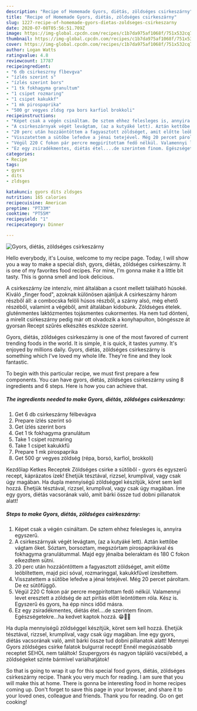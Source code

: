 ```yaml
---
description: "Recipe of Homemade Gyors, diétás, zöldséges csirkeszárny"
title: "Recipe of Homemade Gyors, diétás, zöldséges csirkeszárny"
slug: 1227-recipe-of-homemade-gyors-dietas-zoldseges-csirkeszarny
date: 2020-07-08T05:56:51.709Z
image: https://img-global.cpcdn.com/recipes/c1b7da975af1068f/751x532cq70/gyors-dietas-zoldseges-csirkeszarny-recept-foto.jpg
thumbnail: https://img-global.cpcdn.com/recipes/c1b7da975af1068f/751x532cq70/gyors-dietas-zoldseges-csirkeszarny-recept-foto.jpg
cover: https://img-global.cpcdn.com/recipes/c1b7da975af1068f/751x532cq70/gyors-dietas-zoldseges-csirkeszarny-recept-foto.jpg
author: Logan Watts
ratingvalue: 4.8
reviewcount: 17787
recipeingredient:
- "6 db csirkeszrny flbevgva"
- "ízlés szerint s"
- "ízlés szerint bors"
- "1 tk fokhagyma granultum"
- "1 csipet rozmaring"
- "1 csipet kakukkf"
- "1 mk pirospaprika"
- "500 gr vegyes zldsg rpa bors karfiol brokkoli"
recipeinstructions:
- "Képet csak a végén csináltam. De sztem ehhez felesleges is, annyira egyszerű."
- "A csirkeszárnyak végét levágtam, (az a kutyáké lett). Aztán kettőbe vágtam őket. Sóztam, borsoztam, megszórtam pirospaprikával és fokhagyma granulátummal. Majd egy jénaiba beleraktam és 180 C fokon elkezdtem sütni."
- "20 perc után hozzáöntöttem a fagyasztott zöldséget, amit előtte leöblítettem, majd pici sóval, rozmaringgal, kakukkfűvel ízesítettem."
- "Visszatettem a sütőbe lefedve a jénai tetejével. Még 20 percet pároltam. De ez sütőfüggő."
- "Végül 220 C fokon pár percre megpirítottam fedő nélkül. Valamennyi levet eresztett a zöldség de azt pirítás előtt leöntöttem róla. Kész is. Egyszerű és gyors, ha épp nincs időd másra."
- "Ez egy zsiradékmentes, diétás étel....de szerintem finom. Egészségetekre...ha kedvet kaptok hozzá. 😁🌹🌷"
categories:
- Recipe
tags:
- gyors
- dits
- zldsges

katakunci: gyors dits zldsges 
nutrition: 165 calories
recipecuisine: American
preptime: "PT33M"
cooktime: "PT55M"
recipeyield: "1"
recipecategory: Dinner

---
```



![Gyors, diétás, zöldséges csirkeszárny](https://img-global.cpcdn.com/recipes/c1b7da975af1068f/751x532cq70/gyors-dietas-zoldseges-csirkeszarny-recept-foto.jpg)

Hello everybody, it's Louise, welcome to my recipe page. Today, I will show you a way to make a special dish, gyors, diétás, zöldséges csirkeszárny. It is one of my favorites food recipes. For mine, I'm gonna make it a little bit tasty. This is gonna smell and look delicious.

A csirkeszárny íze intenzív, mint általában a csont mellett található húsoké. Kiváló „finger food&#34;, azoknak különösen ajánljuk A csirkeszárny három részből áll: a combocska felöli húsos részből, a szárny alsó, még ehető részéből, valamint a végéből, amit általában kidobunk. Zöldséges ételek. gluténmentes laktózmentes tojásmentes cukormentes. Ha nem tud dönteni, a mirelit csirkeszárny pedig már ott olvadozik a konyhapulton, böngéssze át gyorsan Recept szűrés elkészítés eszköze szerint.

Gyors, diétás, zöldséges csirkeszárny is one of the most favored of current trending foods in the world. It is simple, it is quick, it tastes yummy. It's enjoyed by millions daily. Gyors, diétás, zöldséges csirkeszárny is something which I've loved my whole life. They're fine and they look fantastic.


To begin with this particular recipe, we must first prepare a few components. You can have gyors, diétás, zöldséges csirkeszárny using 8 ingredients and 6 steps. Here is how you can achieve that.

<!--inarticleads1-->

##### The ingredients needed to make Gyors, diétás, zöldséges csirkeszárny:

1. Get 6 db csirkeszárny félbevágva
1. Prepare ízlés szerint só
1. Get ízlés szerint bors
1. Get 1 tk fokhagyma granulátum
1. Take 1 csipet rozmaring
1. Take 1 csipet kakukkfű
1. Prepare 1 mk pirospaprika
1. Get 500 gr vegyes zöldség (répa, borsó, karfiol, brokkoli)


Kezdőlap Ketkes Receptek Zöldséges csirke a sütőből - gyors és egyszerű recept, káprázatos ízek! Ehetjük tésztával, rizzsel, krumplival, vagy csak úgy magában. Ha dupla mennyiségű zöldséggel készítjük, köret sem kell hozzá. Ehetjük tésztával, rizzsel, krumplival, vagy csak úgy magában. Íme egy gyors, diétás vacsorának való, amit bárki össze tud dobni pillanatok alatt! 

<!--inarticleads2-->

##### Steps to make Gyors, diétás, zöldséges csirkeszárny:

1. Képet csak a végén csináltam. De sztem ehhez felesleges is, annyira egyszerű.
1. A csirkeszárnyak végét levágtam, (az a kutyáké lett). Aztán kettőbe vágtam őket. Sóztam, borsoztam, megszórtam pirospaprikával és fokhagyma granulátummal. Majd egy jénaiba beleraktam és 180 C fokon elkezdtem sütni.
1. 20 perc után hozzáöntöttem a fagyasztott zöldséget, amit előtte leöblítettem, majd pici sóval, rozmaringgal, kakukkfűvel ízesítettem.
1. Visszatettem a sütőbe lefedve a jénai tetejével. Még 20 percet pároltam. De ez sütőfüggő.
1. Végül 220 C fokon pár percre megpirítottam fedő nélkül. Valamennyi levet eresztett a zöldség de azt pirítás előtt leöntöttem róla. Kész is. Egyszerű és gyors, ha épp nincs időd másra.
1. Ez egy zsiradékmentes, diétás étel....de szerintem finom. Egészségetekre...ha kedvet kaptok hozzá. 😁🌹🌷


Ha dupla mennyiségű zöldséggel készítjük, köret sem kell hozzá. Ehetjük tésztával, rizzsel, krumplival, vagy csak úgy magában. Íme egy gyors, diétás vacsorának való, amit bárki össze tud dobni pillanatok alatt! Mennyei Gyors zöldséges csirke falatok bulgurral recept! Ennél megúszósabb receptet SEHOL nem találtok! Szupergyors és nagyon tápláló vacsi/ebéd, a zöldségeket szinte bármivel variálhatjátok! 

So that is going to wrap it up for this special food gyors, diétás, zöldséges csirkeszárny recipe. Thank you very much for reading. I am sure that you will make this at home. There is gonna be interesting food in home recipes coming up. Don't forget to save this page in your browser, and share it to your loved ones, colleague and friends. Thank you for reading. Go on get cooking!

